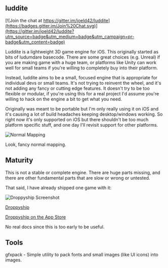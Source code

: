 
luddite
--------

[![Join the chat at https://gitter.im/joeld42/luddite](https://badges.gitter.im/Join%20Chat.svg)](https://gitter.im/joeld42/luddite?utm_source=badge&utm_medium=badge&utm_campaign=pr-badge&utm_content=badge)

Luddite is a lightweight 3D game engine for iOS. This originally started as bits of ludumdare basecode. There are some great choices (e.g. Unreal) if you are making game with a huge team, or platforms like Unity can work well for small teams if you're willing to completely buy into their platform.

Instead, luddite aims to be a small, focused engine that is appropriate for individual devs or small teams. It's not trying
to reinvent the wheel, and it's not adding any fancy or cutting edge features. It doesn't try to be too flexible or modular, if you're using this for a real project I'd assume you're willing to hack on the engine a bit to get what you need. 

Originally was meant to be portable but I'm only really using it on iOS and it's causing a lot of build headaches keeping desktop/windows working. So right now it's only supported
on iOS but there shouldn't be too much platform specific stuff, and one day I'll revisit support for other platforms.

![Normal Mapping](http://www.tapnik.com/luddite_nrm_mapping_sm.png)

Look, fancy normal mapping.

Maturity
------
This is not a stable or complete engine. There are huge parts missing, and there are other fundamental parts that are slow or wrong or untested. 

That said, I have already shipped one game with it:

![Droppyship Screenshot](http://www.tapnik.com/images/droppyship-featured.png)

[Droppyship](http://www.tapnik.com/droppyship/)

[Droppyship on the App Store](https://itunes.apple.com/us/app/droppyship/id820172550?mt=8)

No real docs since this is too early to be useful.

Tools
-----

gfxpack - Simple utility to pack fonts and small images (like UI icons) into images.
